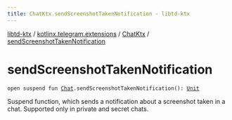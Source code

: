 ```yaml
---
title: ChatKtx.sendScreenshotTakenNotification - libtd-ktx
---
```


[libtd-ktx](../../index.html) / [kotlinx.telegram.extensions](../index.html) / [ChatKtx](index.html) / [sendScreenshotTakenNotification](./send-screenshot-taken-notification.html)

# sendScreenshotTakenNotification

`open suspend fun `[`Chat`](https://tdlibx.github.io/td/docs/org/drinkless/td/libcore/telegram/TdApi/Chat.html)`.sendScreenshotTakenNotification(): `[`Unit`](https://kotlinlang.org/api/latest/jvm/stdlib/kotlin/-unit/index.html)

Suspend function, which sends a notification about a screenshot taken in a chat. Supported only
in private and secret chats.

